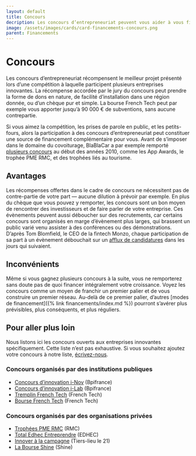 ```yaml
---
layout: default
title: Concours
decription: Les concours d’entrepreneuriat peuvent vous aider à vous financer.
image: /assets/images/cards/card-financements-concours.png
parent: Financements
---
```


# Concours

Les concours d’entrepreneuriat récompensent le meilleur projet présenté lors d’une compétition à laquelle participent plusieurs entreprises innovantes. La récompense accordée par le jury du concours peut prendre la forme de dons en nature, de facilité d’installation dans une région donnée, ou d’un chèque pur et simple. La bourse French Tech peut par exemple vous apporter jusqu’à 90 000 € de subventions, sans aucune contrepartie.

Si vous aimez la compétition, les prises de parole en public, et les petits-fours, alors la participation à des concours d’entrepreneuriat peut constituer une source de financement complémentaire pour vous. Avant de s’imposer dans le domaine du covoiturage, BlaBlaCar a par exemple remporté [plusieurs concours](https://twitter.com/TravelOnMove/status/859297002865262592/photo/1) au début des années 2010, comme les App Awards, le trophée PME RMC, et des trophées liés au tourisme.

## Avantages

Les récompenses offertes dans le cadre de concours ne nécessitent pas de contre-partie de votre part — aucune dilution à prévoir par exemple. En plus du chèque que vous pouvez y remporter, les concours sont un bon moyen de rencontrer des investisseurs et de faire parler de votre entreprise. Ces évènements peuvent aussi déboucher sur des recrutements, car certains concours sont organisés en marge d’évènement plus larges, qui brassent un public varié venu assister à des conférences ou des démonstrations. D’après Tom Blomfield, le CEO de la fintech Monzo, chaque participation de sa part à un évènement débouchait sur un [afflux de candidatures](https://tomblomfield.com/post/691384431502557184/monzo-growth) dans les jours qui suivaient.

## Inconvénients

Même si vous gagnez plusieurs concours à la suite, vous ne remporterez sans doute pas de quoi financer intégralement votre croissance. Voyez les concours comme un moyen de franchir un premier palier et de vous construire un premier réseau. Au-delà de ce premier palier, d’autres [modes de financement]({% link financements/index.md %}) pourront s’avérer plus prévisibles, plus conséquents, et plus réguliers.

## Pour aller plus loin

Nous listons ici les concours ouverts aux entreprises innovantes spécifiquement. Cette liste n’est pas exhaustive. Si vous souhaitez ajoutez votre concours à notre liste, [écrivez-nous](https://memo.bank/contact).

### Concours organisés par des institutions publiques

- [Concours d’innovation i-Nov](https://www.bpifrance.fr/nos-appels-a-projets-concours/appel-a-projets-concours-dinnovation-i-nov) (Bpifrance)
- [Concours d’innovation i-Lab](https://www.bpifrance.fr/catalogue-offres/soutien-a-linnovation/concours-dinnovation-i-lab) (Bpifrance)
- [Tremplin French Tech](https://lafrenchtech.com/fr/la-france-aide-les-startups/tremplin/) (French Tech)
- [Bourse French Tech](https://lafrenchtech.com/fr/la-france-aide-les-startups/bourse-french-tech/) (French Tech)

### Concours organisés par des organisations privées

- [Trophées PME RMC](https://tropheespmermc.com) (RMC)
- [Total Edhec Entreprendre](https://www.concourstee.fr) (EDHEC)
- [Innover à la campagne](https://innoveralacampagne.fr) (Tiers-lieu le 21)
- [La Bourse Shine](https://www.shine.fr/bourse-2023/) (Shine)
